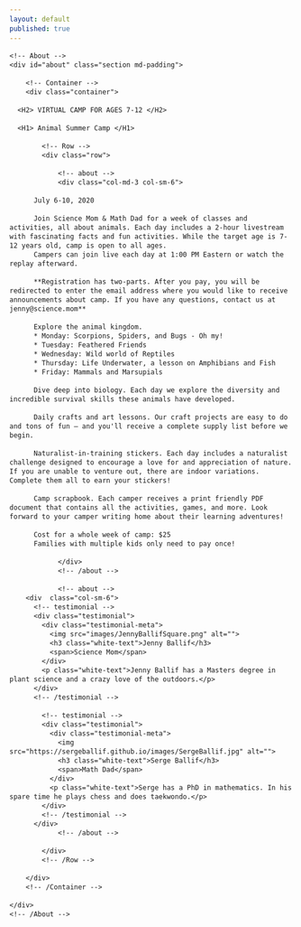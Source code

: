 ```yaml
---
layout: default
published: true
---
```

	

	<!-- About -->
	<div id="about" class="section md-padding">

		<!-- Container -->
		<div class="container">
			
      <H2> VIRTUAL CAMP FOR AGES 7-12 </H2>

      <H1> Animal Summer Camp </H1>
      
			<!-- Row -->
			<div class="row">

				<!-- about -->
				<div class="col-md-3 col-sm-6">

          July 6-10, 2020

          Join Science Mom & Math Dad for a week of classes and activities, all about animals. Each day includes a 2-hour livestream with fascinating facts and fun activities. While the target age is 7-12 years old, camp is open to all ages.
          Campers can join live each day at 1:00 PM Eastern or watch the replay afterward. ​​​

          **Registration has two-parts. After you pay, you will be redirected to enter the email address where you would like to receive announcements about camp. If you have any questions, contact us at jenny@science.mom**

          Explore the animal kingdom.
          * Monday: Scorpions, Spiders, and Bugs - Oh my!
          * Tuesday: Feathered Friends
          * Wednesday: Wild world of Reptiles
          * Thursday: Life Underwater, a lesson on Amphibians and Fish
          * Friday: Mammals and Marsupials

          Dive deep into biology. Each day we explore the diversity and incredible survival skills these animals have developed.

          Daily crafts and art lessons. Our craft projects are easy to do and tons of fun — and you'll receive a complete supply list before we begin. 

          Naturalist-in-training stickers. Each day includes a naturalist challenge designed to encourage a love for and appreciation of nature. If you are unable to venture out, there are indoor variations. Complete them all to earn your stickers!

          Camp scrapbook. Each camper receives a print friendly PDF document that contains all the activities, games, and more. Look forward to your camper writing home about their learning adventures! 

          Cost for a whole week of camp: $25 
          Families with multiple kids only need to pay once!

				</div>
				<!-- /about -->

				<!-- about -->
        <div  class="col-sm-6">
          <!-- testimonial -->
          <div class="testimonial">
            <div class="testimonial-meta">
              <img src="images/JennyBallifSquare.png" alt="">
              <h3 class="white-text">Jenny Ballif</h3>
              <span>Science Mom</span>
            </div>
            <p class="white-text">Jenny Ballif has a Masters degree in plant science and a crazy love of the outdoors.</p>
          </div>
          <!-- /testimonial -->

            <!-- testimonial -->
            <div class="testimonial">
              <div class="testimonial-meta">
                <img src="https://sergeballif.github.io/images/SergeBallif.jpg" alt="">
                <h3 class="white-text">Serge Ballif</h3>
                <span>Math Dad</span>
              </div>
              <p class="white-text">Serge has a PhD in mathematics. In his spare time he plays chess and does taekwondo.</p>
            </div>
            <!-- /testimonial -->
          </div>
				<!-- /about -->				

			</div>
			<!-- /Row -->

		</div>
		<!-- /Container -->

	</div>
	<!-- /About -->






